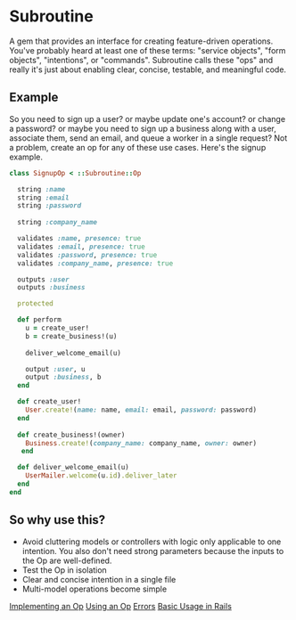 # Subroutine

A gem that provides an interface for creating feature-driven operations. You've probably heard at least one of these terms: "service objects", "form objects", "intentions", or "commands". Subroutine calls these "ops" and really it's just about enabling clear, concise, testable, and meaningful code.

## Example

So you need to sign up a user? or maybe update one's account? or change a password? or maybe you need to sign up a business along with a user, associate them, send an email, and queue a worker in a single request? Not a problem, create an op for any of these use cases. Here's the signup example.

```ruby
class SignupOp < ::Subroutine::Op

  string :name
  string :email
  string :password
  
  string :company_name

  validates :name, presence: true
  validates :email, presence: true
  validates :password, presence: true
  validates :company_name, presence: true

  outputs :user
  outputs :business

  protected

  def perform
    u = create_user!
    b = create_business!(u)
    
    deliver_welcome_email(u)

    output :user, u
    output :business, b
  end

  def create_user!
    User.create!(name: name, email: email, password: password)
  end
  
  def create_business!(owner)
    Business.create!(company_name: company_name, owner: owner)
   end

  def deliver_welcome_email(u)
    UserMailer.welcome(u.id).deliver_later
  end
end
```

## So why use this?

- Avoid cluttering models or controllers with logic only applicable to one intention. You also don't need strong parameters because the inputs to the Op are well-defined.
- Test the Op in isolation
- Clear and concise intention in a single file
- Multi-model operations become simple

[Implementing an Op](https://github.com/guideline-tech/subroutine/wiki/Implementing-an-Op)
[Using an Op](https://github.com/guideline-tech/subroutine/wiki/Using-an-Op)
[Errors](https://github.com/guideline-tech/subroutine/wiki/Errors)
[Basic Usage in Rails](https://github.com/guideline-tech/subroutine/wiki/Rails-Usage)
